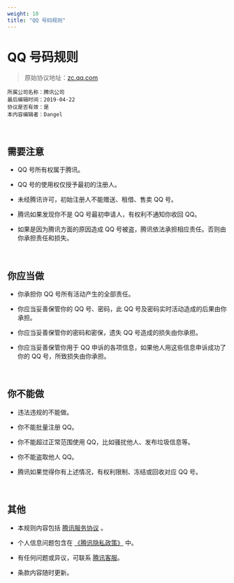 ```yaml
---
weight: 10
title: "QQ 号码规则"
---
```


# QQ 号码规则

> 原始协议地址：[zc.qq.com](https://zc.qq.com/chs/agreement1_chs.html)
```
所属公司名称：腾讯公司
最后编辑时间：2019-04-22
协议是否有效：是
本内容编辑者：Dangel
```

<br />

## 需要注意

- QQ 号所有权属于腾讯。

- QQ 号的使用权仅授予最初的注册人。

- 未经腾讯许可，初始注册人不能赠送、租借、售卖 QQ 号。

- 腾讯如果发现你不是 QQ 号最初申请人，有权利不通知你收回 QQ。

- 如果是因为腾讯方面的原因造成 QQ 号被盗，腾讯依法承担相应责任。否则由你承担责任和损失。

<br />

## 你应当做

- 你承担你 QQ 号所有活动产生的全部责任。

- 你应当妥善保管你的 QQ 号、密码，此 QQ 号及密码实时活动造成的后果由你承担。

- 你应当妥善保管你的密码和密保，遗失 QQ 号造成的损失由你承担。

- 你应当妥善保管你用于 QQ 申诉的各项信息，如果他人用这些信息申诉成功了你的 QQ 号，所致损失由你承担。

<br />

## 你不能做

- 违法违规的不能做。

- 你不能批量注册 QQ。

- 你不能超过正常范围使用 QQ，比如骚扰他人、发布垃圾信息等。

- 你不能盗取他人 QQ。

- 腾讯如果觉得你有上述情况，有权利限制、冻结或回收对应 QQ 号。

<br />

## 其他

- 本规则内容包括 [腾讯服务协议](https://github.com/smilonely/I-dont-wanna-read-it/wiki/Tencent-Service) 。

- 个人信息问题包含在 [《腾讯隐私政策》](http://www.qq.com/privacy.htm) 中。

- 有任何问题或异议，可联系 [腾讯客服](http://kf.qq.com)。

- 条款内容随时更新。 

<br />

<br />